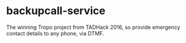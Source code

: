 # backupcall-service
The winning Tropo project from TADHack 2016, so provide emergency contact details to any phone, via DTMF.
